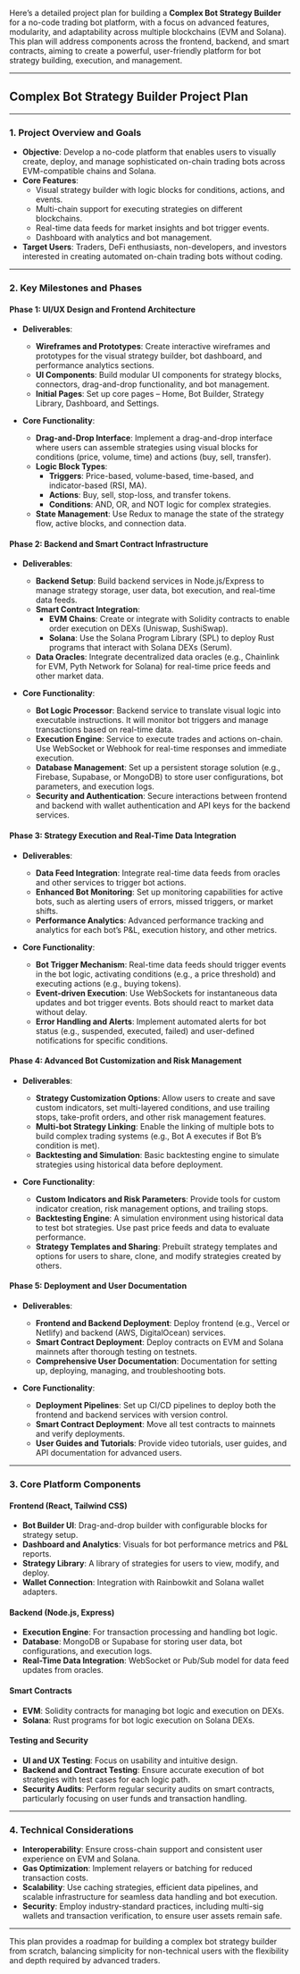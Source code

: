 Here’s a detailed project plan for building a **Complex Bot Strategy Builder** for a no-code trading bot platform, with a focus on advanced features, modularity, and adaptability across multiple blockchains (EVM and Solana). This plan will address components across the frontend, backend, and smart contracts, aiming to create a powerful, user-friendly platform for bot strategy building, execution, and management.

---

## **Complex Bot Strategy Builder Project Plan**

---

### **1. Project Overview and Goals**

- **Objective**: Develop a no-code platform that enables users to visually create, deploy, and manage sophisticated on-chain trading bots across EVM-compatible chains and Solana.
- **Core Features**: 
  - Visual strategy builder with logic blocks for conditions, actions, and events.
  - Multi-chain support for executing strategies on different blockchains.
  - Real-time data feeds for market insights and bot trigger events.
  - Dashboard with analytics and bot management.
- **Target Users**: Traders, DeFi enthusiasts, non-developers, and investors interested in creating automated on-chain trading bots without coding.

---

### **2. Key Milestones and Phases**

#### **Phase 1: UI/UX Design and Frontend Architecture**

- **Deliverables**:
  - **Wireframes and Prototypes**: Create interactive wireframes and prototypes for the visual strategy builder, bot dashboard, and performance analytics sections.
  - **UI Components**: Build modular UI components for strategy blocks, connectors, drag-and-drop functionality, and bot management.
  - **Initial Pages**: Set up core pages – Home, Bot Builder, Strategy Library, Dashboard, and Settings.

- **Core Functionality**:
  - **Drag-and-Drop Interface**: Implement a drag-and-drop interface where users can assemble strategies using visual blocks for conditions (price, volume, time) and actions (buy, sell, transfer).
  - **Logic Block Types**:
    - **Triggers**: Price-based, volume-based, time-based, and indicator-based (RSI, MA).
    - **Actions**: Buy, sell, stop-loss, and transfer tokens.
    - **Conditions**: AND, OR, and NOT logic for complex strategies.
  - **State Management**: Use Redux to manage the state of the strategy flow, active blocks, and connection data.

#### **Phase 2: Backend and Smart Contract Infrastructure**

- **Deliverables**:
  - **Backend Setup**: Build backend services in Node.js/Express to manage strategy storage, user data, bot execution, and real-time data feeds.
  - **Smart Contract Integration**:
    - **EVM Chains**: Create or integrate with Solidity contracts to enable order execution on DEXs (Uniswap, SushiSwap).
    - **Solana**: Use the Solana Program Library (SPL) to deploy Rust programs that interact with Solana DEXs (Serum).
  - **Data Oracles**: Integrate decentralized data oracles (e.g., Chainlink for EVM, Pyth Network for Solana) for real-time price feeds and other market data.

- **Core Functionality**:
  - **Bot Logic Processor**: Backend service to translate visual logic into executable instructions. It will monitor bot triggers and manage transactions based on real-time data.
  - **Execution Engine**: Service to execute trades and actions on-chain. Use WebSocket or Webhook for real-time responses and immediate execution.
  - **Database Management**: Set up a persistent storage solution (e.g., Firebase, Supabase, or MongoDB) to store user configurations, bot parameters, and execution logs.
  - **Security and Authentication**: Secure interactions between frontend and backend with wallet authentication and API keys for the backend services.

#### **Phase 3: Strategy Execution and Real-Time Data Integration**

- **Deliverables**:
  - **Data Feed Integration**: Integrate real-time data feeds from oracles and other services to trigger bot actions.
  - **Enhanced Bot Monitoring**: Set up monitoring capabilities for active bots, such as alerting users of errors, missed triggers, or market shifts.
  - **Performance Analytics**: Advanced performance tracking and analytics for each bot’s P&L, execution history, and other metrics.

- **Core Functionality**:
  - **Bot Trigger Mechanism**: Real-time data feeds should trigger events in the bot logic, activating conditions (e.g., a price threshold) and executing actions (e.g., buying tokens).
  - **Event-driven Execution**: Use WebSockets for instantaneous data updates and bot trigger events. Bots should react to market data without delay.
  - **Error Handling and Alerts**: Implement automated alerts for bot status (e.g., suspended, executed, failed) and user-defined notifications for specific conditions.

#### **Phase 4: Advanced Bot Customization and Risk Management**

- **Deliverables**:
  - **Strategy Customization Options**: Allow users to create and save custom indicators, set multi-layered conditions, and use trailing stops, take-profit orders, and other risk management features.
  - **Multi-bot Strategy Linking**: Enable the linking of multiple bots to build complex trading systems (e.g., Bot A executes if Bot B’s condition is met).
  - **Backtesting and Simulation**: Basic backtesting engine to simulate strategies using historical data before deployment.

- **Core Functionality**:
  - **Custom Indicators and Risk Parameters**: Provide tools for custom indicator creation, risk management options, and trailing stops.
  - **Backtesting Engine**: A simulation environment using historical data to test bot strategies. Use past price feeds and data to evaluate performance.
  - **Strategy Templates and Sharing**: Prebuilt strategy templates and options for users to share, clone, and modify strategies created by others.

#### **Phase 5: Deployment and User Documentation**

- **Deliverables**:
  - **Frontend and Backend Deployment**: Deploy frontend (e.g., Vercel or Netlify) and backend (AWS, DigitalOcean) services.
  - **Smart Contract Deployment**: Deploy contracts on EVM and Solana mainnets after thorough testing on testnets.
  - **Comprehensive User Documentation**: Documentation for setting up, deploying, managing, and troubleshooting bots.

- **Core Functionality**:
  - **Deployment Pipelines**: Set up CI/CD pipelines to deploy both the frontend and backend services with version control.
  - **Smart Contract Deployment**: Move all test contracts to mainnets and verify deployments.
  - **User Guides and Tutorials**: Provide video tutorials, user guides, and API documentation for advanced users.

---

### **3. Core Platform Components**

#### **Frontend (React, Tailwind CSS)**
   - **Bot Builder UI**: Drag-and-drop builder with configurable blocks for strategy setup.
   - **Dashboard and Analytics**: Visuals for bot performance metrics and P&L reports.
   - **Strategy Library**: A library of strategies for users to view, modify, and deploy.
   - **Wallet Connection**: Integration with Rainbowkit and Solana wallet adapters.

#### **Backend (Node.js, Express)**
   - **Execution Engine**: For transaction processing and handling bot logic.
   - **Database**: MongoDB or Supabase for storing user data, bot configurations, and execution logs.
   - **Real-Time Data Integration**: WebSocket or Pub/Sub model for data feed updates from oracles.

#### **Smart Contracts**
   - **EVM**: Solidity contracts for managing bot logic and execution on DEXs.
   - **Solana**: Rust programs for bot logic execution on Solana DEXs.

#### **Testing and Security**
   - **UI and UX Testing**: Focus on usability and intuitive design.
   - **Backend and Contract Testing**: Ensure accurate execution of bot strategies with test cases for each logic path.
   - **Security Audits**: Perform regular security audits on smart contracts, particularly focusing on user funds and transaction handling.

---

### **4. Technical Considerations**

   - **Interoperability**: Ensure cross-chain support and consistent user experience on EVM and Solana.
   - **Gas Optimization**: Implement relayers or batching for reduced transaction costs.
   - **Scalability**: Use caching strategies, efficient data pipelines, and scalable infrastructure for seamless data handling and bot execution.
   - **Security**: Employ industry-standard practices, including multi-sig wallets and transaction verification, to ensure user assets remain safe.

---

This plan provides a roadmap for building a complex bot strategy builder from scratch, balancing simplicity for non-technical users with the flexibility and depth required by advanced traders.